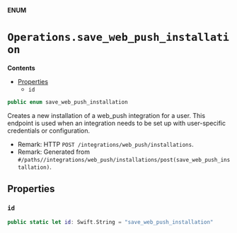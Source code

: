 **ENUM**

# `Operations.save_web_push_installation`

**Contents**

- [Properties](#properties)
  - `id`

```swift
public enum save_web_push_installation
```

Creates a new installation of a web_push integration for a user. This endpoint is used when an integration needs to be set up with user-specific credentials or configuration.

- Remark: HTTP `POST /integrations/web_push/installations`.
- Remark: Generated from `#/paths//integrations/web_push/installations/post(save_web_push_installation)`.

## Properties
### `id`

```swift
public static let id: Swift.String = "save_web_push_installation"
```
